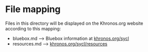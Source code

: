 # File mapping
Files in this directory will be displayed on the Khronos.org website according to this mapping:

* bluebox.md --> Bluebox information at [khronos.org/sycl](https://www.khronos.org/sycl)
* resources.md --> [khronos.org/sycl/resources](https://www.khronos.org/sycl/resources)
